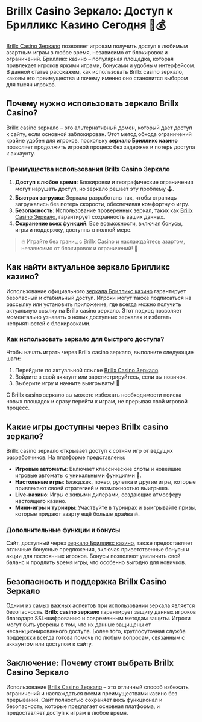 # Brillx Casino Зеркало: Доступ к Брилликс Казино Сегодня 🎲💰

[Brillx Casino Зеркало](https://brillx.pub/BRIVK) позволяет игрокам получить доступ к любимым азартным играм в любое время, независимо от блокировок и ограничений. Брилликс казино – популярная площадка, которая привлекает игроков яркими играми, бонусами и удобным интерфейсом. В данной статье расскажем, как использовать Brillx casino зеркало, каковы его преимущества и почему именно оно становится выбором для тысяч игроков.

## Почему нужно использовать зеркало Brillx Casino?

Brillx casino зеркало – это альтернативный домен, который дает доступ к сайту, если основной заблокирован. Этот метод обхода ограничений крайне удобен для игроков, поскольку **зеркало Брилликс казино** позволяет продолжить игровой процесс без задержек и потерь доступа к аккаунту.

### Преимущества использования Brillx Casino Зеркало

1. **Доступ в любое время**: Блокировки и географические ограничения могут нарушать доступ, но зеркало решает эту проблему 🕹️.
2. **Быстрая загрузка**: Зеркала разработаны так, чтобы страницы загружались без потерь скорости, обеспечивая комфортную игру.
3. **Безопасность**: Использование проверенных зеркал, таких как [Brillx Casino Зеркало](https://brillx.pub/BRIVK), гарантирует сохранность ваших данных.
4. **Сохранение всех функций**: Все возможности, включая бонусы, игры и поддержку, доступны в полной мере.

> 🔥 Играйте без границ с Brillx Casino и наслаждайтесь азартом, независимо от блокировок и ограничений! 🎰

## Как найти актуальное зеркало Брилликс казино?

Использование официального [зеркала Брилликс казино](https://brillx.pub/BRIVK) гарантирует безопасный и стабильный доступ. Игроки могут также подписаться на рассылку или установить приложение, где всегда можно получить актуальную ссылку на Brillx casino зеркало. Этот подход позволяет моментально узнавать о новых доступных зеркалах и избегать неприятностей с блокировками.

### Как использовать зеркало для быстрого доступа?

Чтобы начать играть через Brillx casino зеркало, выполните следующие шаги:

1. Перейдите по актуальной ссылке [Brillx Casino Зеркало](https://brillx.pub/BRIVK).
2. Войдите в свой аккаунт или зарегистрируйтесь, если вы новичок.
3. Выберите игру и начните выигрывать! 🤑

С Brillx casino зеркало вы можете избежать необходимости поиска новых площадок и сразу перейти к играм, не прерывая свой игровой процесс.

## Какие игры доступны через Brillx casino зеркало?

Brillx casino зеркало открывает доступ к сотням игр от ведущих разработчиков. На платформе представлены:

- **Игровые автоматы**: Включает классические слоты и новейшие игровые автоматы с уникальными функциями 🎰.
- **Настольные игры**: Блэкджек, покер, рулетка и другие игры, которые привлекают своей стратегией и возможностью выигрыша.
- **Live-казино**: Игры с живыми дилерами, создающие атмосферу настоящего казино.
- **Мини-игры и турниры**: Участвуйте в турнирах и выигрывайте призы, которые придают азарту ещё больше драйва 🔥.

### Дополнительные функции и бонусы

Сайт, доступный через [зеркало Брилликс казино](https://brillx.pub/BRIVK), также предоставляет отличные бонусные предложения, включая приветственные бонусы и акции для постоянных игроков. Бонусы позволяют увеличить свой баланс и продлить время игры, что особенно выгодно для новичков.

## Безопасность и поддержка Brillx Casino Зеркало

Одним из самых важных аспектов при использовании зеркала является безопасность. **Brillx casino зеркало** гарантирует защиту данных игроков благодаря SSL-шифрованию и современным методам защиты. Игроки могут быть уверены в том, что их данные защищены от несанкционированного доступа. Более того, круглосуточная служба поддержки всегда готова помочь по любым вопросам, связанным с аккаунтом или доступом к сайту.

## Заключение: Почему стоит выбрать Brillx Casino Зеркало

Использование [Brillx Casino Зеркало](https://brillx.pub/BRIVK) – это отличный способ избежать ограничений и наслаждаться всеми преимуществами казино без прерываний. Сайт полностью сохраняет весь функционал и безопасность, которые предлагает основная платформа, и предоставляет доступ к играм в любое время.
